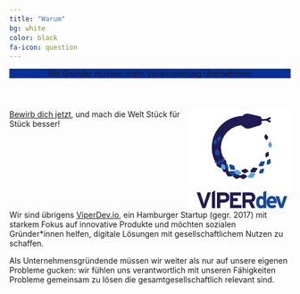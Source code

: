 ```yaml
---
title: "Warum"
bg: white
color: black
fa-icon: question
---
```

<div class="pricebox">
  <header style="background-color: #093099;"><span>Wir Gründer müssen mehr Verantwortung übernehmen.</span></header>
  <img src="/img/viperdev.png" style="float: right;">
  <text style="float: left;" style="align: left;">Wir sind übrigens <a href="https://viperdev.io/">ViperDev.io</a>, ein Hamburger Startup (gegr. 2017) mit starkem Fokus auf innovative Produkte und möchten sozialen Gründer*innen helfen, digitale Lösungen mit gesellschaftlichem Nutzen zu schaffen.

  Als Unternehmensgründende müssen wir weiter als nur auf unsere eigenen Probleme gucken: wir fühlen uns verantwortlich mit unseren Fähigkeiten Probleme gemeinsam zu lösen die gesamtgesellschaftlich relevant sind.
</text>
</div>
<div class="smalltextbox">
<p><a href="#bewerbun">Bewirb dich jetzt</a>, und mach die Welt Stück für Stück besser!</p>
</div>
